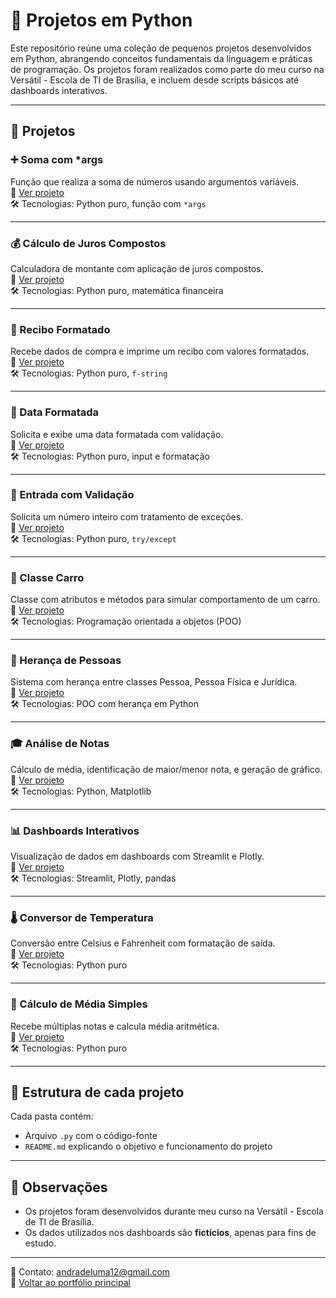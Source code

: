 # 🐍 Projetos em Python

Este repositório reúne uma coleção de pequenos projetos desenvolvidos em Python, abrangendo conceitos fundamentais da linguagem e práticas de programação. Os projetos foram realizados como parte do meu curso na Versátil - Escola de TI de Brasília, e incluem desde scripts básicos até dashboards interativos.

---

## 📁 Projetos

### ➕ Soma com *args  
Função que realiza a soma de números usando argumentos variáveis.  
🔗 [Ver projeto](https://github.com/lumandrade/portfolio-python/tree/main/Portfolio%20python/Soma_Variavel_Args)  
🛠️ Tecnologias: Python puro, função com `*args`

---

### 💰 Cálculo de Juros Compostos  
Calculadora de montante com aplicação de juros compostos.  
🔗 [Ver projeto](https://github.com/lumandrade/portfolio-python/tree/main/Portfolio%20python/Calculo_Juros_Compostos)  
🛠️ Tecnologias: Python puro, matemática financeira

---

### 🧾 Recibo Formatado  
Recebe dados de compra e imprime um recibo com valores formatados.  
🔗 [Ver projeto](https://github.com/lumandrade/portfolio-python/tree/main/Portfolio%20python/Recibo_Compra_Formatado)  
🛠️ Tecnologias: Python puro, `f-string`

---

### 📆 Data Formatada  
Solicita e exibe uma data formatada com validação.  
🔗 [Ver projeto](#)  
🛠️ Tecnologias: Python puro, input e formatação

---

### 🧪 Entrada com Validação  
Solicita um número inteiro com tratamento de exceções.  
🔗 [Ver projeto](#)  
🛠️ Tecnologias: Python puro, `try/except`

---

### 🚗 Classe Carro  
Classe com atributos e métodos para simular comportamento de um carro.  
🔗 [Ver projeto](#)  
🛠️ Tecnologias: Programação orientada a objetos (POO)

---

### 👥 Herança de Pessoas  
Sistema com herança entre classes Pessoa, Pessoa Física e Jurídica.  
🔗 [Ver projeto](#)  
🛠️ Tecnologias: POO com herança em Python

---

### 🎓 Análise de Notas  
Cálculo de média, identificação de maior/menor nota, e geração de gráfico.  
🔗 [Ver projeto](https://github.com/lumandrade/portfolio-python/tree/main/Portfolio%20python/Analise_Notas)  
🛠️ Tecnologias: Python, Matplotlib

---

### 📊 Dashboards Interativos  
Visualização de dados em dashboards com Streamlit e Plotly.  
🔗 [Ver projeto](#)  
🛠️ Tecnologias: Streamlit, Plotly, pandas

---

### 🌡️ Conversor de Temperatura  
Conversão entre Celsius e Fahrenheit com formatação de saída.  
🔗 [Ver projeto](#)  
🛠️ Tecnologias: Python puro

---

### 🔢 Cálculo de Média Simples  
Recebe múltiplas notas e calcula média aritmética.  
🔗 [Ver projeto](#)  
🛠️ Tecnologias: Python puro

---

## 📎 Estrutura de cada projeto

Cada pasta contém:
- Arquivo `.py` com o código-fonte
- `README.md` explicando o objetivo e funcionamento do projeto

---

## 📝 Observações

- Os projetos foram desenvolvidos durante meu curso na Versátil - Escola de TI de Brasília.  
- Os dados utilizados nos dashboards são **fictícios**, apenas para fins de estudo.

---

📧 Contato: andradeluma12@gmail.com  
🔗 [Voltar ao portfólio principal](https://github.com/lumandrade/meu-portfolio)
